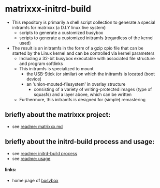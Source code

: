 # matrixxx-initrd-build
- This repository is primarily a shell script collection to generate a special
  initramfs for matrixxx (a D.I.Y linux live system)
  - scripts to generate a customized busybox
  - scripts to generate a customized initramfs (regardless of the kernel used)
- The result is an initramfs in the form of a gzip cpio file that can be
  started by the Linux kernel and can be controlled via kernel parameters
  - Including a 32-bit busybox executable with associated file structure
    and program softlinks
  - This initramfs is specialized to mount
    - the USB-Stick (or similar) on which the initramfs is located (boot device)
    - an 'union-mouted-filesystem' in overlay structure
      - consisting of a variety of writing-protected images (type of squasfs)
        and a layer above, which can be written
  - Furthermore, this initramfs is designed for (simple) remastering

## briefly about the matrixxx project:
- see [readme: matrixxx.md](./doc/readme-matrixxx.md)

## briefly about the initrd-build process and usage:
- see [readme: initrd-build process](./doc/readme-process.md)
- see [readme: usage](./doc/readme-usage.md)

#### links:
- home page of [busybox][]

<!-- *********************************************************************** -->
[busybox]: https://www.busybox.net/
